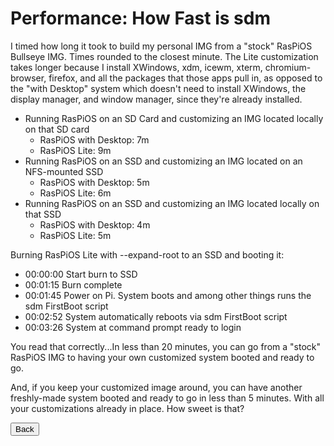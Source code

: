 # Performance: How Fast is sdm

I timed how long it took to build my personal IMG from a "stock" RasPiOS Bullseye IMG. Times rounded to the closest minute. The Lite customization takes longer because I install XWindows, xdm, icewm, xterm, chromium-browser, firefox, and all the packages that those apps pull in, as opposed to the "with Desktop" system which doesn't need to install XWindows, the display manager, and window manager, since they're already installed.

* Running RasPiOS on an SD Card and customizing an IMG located locally on that SD card
  * RasPiOS with Desktop: 7m
  * RasPiOS Lite: 9m
* Running RasPiOS on an SSD and customizing an IMG located on an NFS-mounted SSD
  * RasPiOS with Desktop: 5m
  * RasPiOS Lite: 6m
* Running RasPiOS on an SSD and customizing an IMG located locally on that SSD
  * RasPiOS with Desktop: 4m
  * RasPiOS Lite: 5m

Burning RasPiOS Lite with --expand-root to an SSD and booting it:
* 00:00:00 Start burn to SSD
* 00:01:15 Burn complete
* 00:01:45 Power on Pi. System boots and among other things runs the sdm FirstBoot script
* 00:02:52 System automatically reboots via sdm FirstBoot script
* 00:03:26 System at command prompt ready to login

You read that correctly...In less than 20 minutes, you can go from a "stock" RasPiOS IMG to having your own customized system booted and ready to go. 

And, if you keep your customized image around, you can have another freshly-made system booted and ready to go in less than 5 minutes. With all your customizations already in place. How sweet is that?
<br>
<form>
<input type="button" value="Back" onclick="history.back()">
</form>
